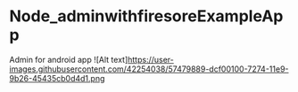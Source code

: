 # Node_adminwithfiresoreExampleApp
Admin for android app
![Alt text]https://user-images.githubusercontent.com/42254038/57479889-dcf00100-7274-11e9-9b26-45435cb0d4d1.png
